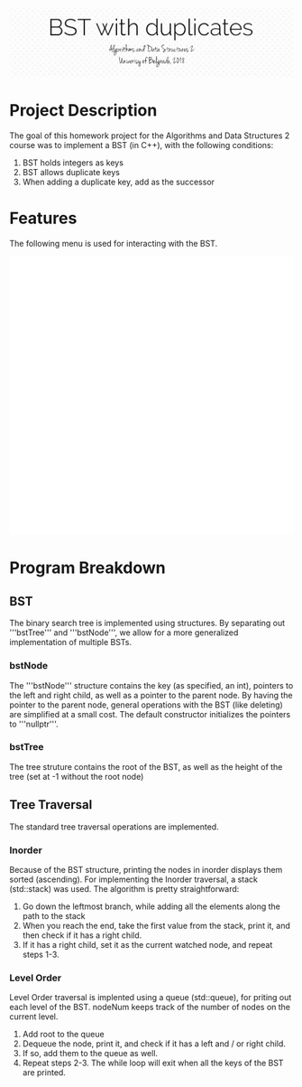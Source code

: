 ![alt text](https://raw.githubusercontent.com/zivkovicmilos/BinarySearchTree/master/img/BannerImg.jpg)

# Project Description
The goal of this homework project for the Algorithms and Data Structures 2 course was to implement a BST (in C++), with the following conditions:
1. BST holds integers as keys
2. BST allows duplicate keys
3. When adding a duplicate key, add as the successor

# Features
The following menu is used for interacting with the BST.

![alt text](./img/menu.svg)

# Program Breakdown
## BST
The binary search tree is implemented using structures. By separating out '''bstTree''' and '''bstNode''', we allow for a more generalized implementation of multiple BSTs.
### bstNode
The '''bstNode''' structure contains the key (as specified, an int), pointers to the left and right child, as well as a pointer to the parent node. By having the pointer to the parent node, general operations with the BST (like deleting) are simplified at a small cost. The default constructor initializes the pointers to '''nullptr'''.
### bstTree
The tree struture contains the root of the BST, as well as the height of the tree (set at -1 without the root node)

## Tree Traversal
The standard tree traversal operations are implemented.
### Inorder
Because of the BST structure, printing the nodes in inorder displays them sorted (ascending).
For implementing the Inorder traversal, a stack (std::stack) was used.
The algorithm is pretty straightforward:
1. Go down the leftmost branch, while adding all the elements along the path to the stack
2. When you reach the end, take the first value from the stack, print it, and then check if it has a right child.
3. If it has a right child, set it as the current watched node, and repeat steps 1-3.

### Level Order
Level Order traversal is implented using a queue (std::queue), for priting out each level of the BST.
nodeNum keeps track of the number of nodes on the current level.

1. Add root to the queue
2. Dequeue the node, print it, and check if it has a left and / or right child. 
3. If so, add them to the queue as well.
4. Repeat steps 2-3.
The while loop will exit when all the keys of the BST are printed.